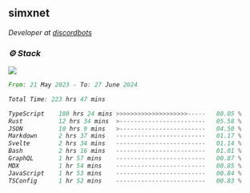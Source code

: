 <h2>simxnet</h2>
<p><em>Developer at <a href="https://github.com/dbotslist">discordbots</a></p>

### ⚙️ Stack
![](https://skillicons.dev/icons?i=git,docker,js,ts,cloudflare,css,deno,express,cpp,rust,arduino,graphql,html,nestjs,react,apollo,bash,lua,nextjs,nodejs,ps,powershell,neovim,postgres,tailwind,prisma)

<!--START_SECTION:waka-->

```rust
From: 21 May 2023 - To: 27 June 2024

Total Time: 223 hrs 47 mins

TypeScript    180 hrs 24 mins >>>>>>>>>>>>>>>>>>>>-----   80.05 %
Rust          12 hrs 34 mins  >------------------------   05.58 %
JSON          10 hrs 9 mins   >------------------------   04.50 %
Markdown      2 hrs 37 mins   -------------------------   01.17 %
Svelte        2 hrs 34 mins   -------------------------   01.14 %
Bash          2 hrs 16 mins   -------------------------   01.01 %
GraphQL       1 hr 57 mins    -------------------------   00.87 %
MDX           1 hr 54 mins    -------------------------   00.85 %
JavaScript    1 hr 53 mins    -------------------------   00.84 %
TSConfig      1 hr 52 mins    -------------------------   00.83 %
```

<!--END_SECTION:waka-->


<!--
<p align="center">
     <a href="https://discord.gg/HhybNhchcC"><img src="https://invidget.switchblade.xyz/sejc7TnX6N" align="center" ><a>
</p> 
-->
